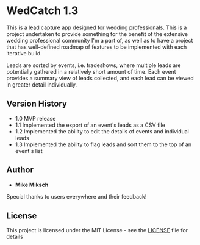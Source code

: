 # WedCatch 1.3

This is a lead capture app designed for wedding professionals. This is a project undertaken to provide something for the benefit of the extensive wedding professional community I'm a part of, as well as to have a project that has well-defined roadmap of features to be implemented with each iterative build.

Leads are sorted by events, i.e. tradeshows, where multiple leads are potentially gathered in a relatively short amount of time. Each event provides a summary view of leads collected, and each lead can be viewed in greater detail individually.

## Version History

* 1.0 MVP release
* 1.1 Implemented the export of an event's leads as a CSV file
* 1.2 Implemented the ability to edit the details of events and individual leads
* 1.3 Implemented the ability to flag leads and sort them to the top of an event's list

## Author

* **Mike Miksch** 

Special thanks to users everywhere and their feedback!

## License

This project is licensed under the MIT License - see the [LICENSE](LICENSE) file for details
